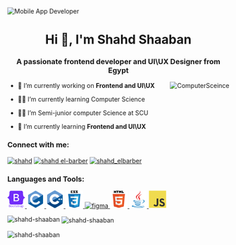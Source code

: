 <img align="center" alt="Mobile App Developer" src="https://user-images.githubusercontent.com/74038190/236119160-976a0405-caa7-470c-9356-16d43402ea0a.gif">
<h1 align="center">Hi 👋, I'm Shahd Shaaban</h1>
<h3 align="center">A passionate frontend developer and UI\UX Designer from Egypt</h3>
<img align="right" alt="ComputerSceince" wigth="200" src="">

- 🔭 I’m currently working on **Frontend and UI\UX**
  
-  👨‍💻 I’m currently learning Computer Science

- 👨‍💻 I’m Semi-junior computer Science at SCU

- 🌱 I’m currently learning **Frontend and UI\UX**

<h3 align="left">Connect with me:</h3>
<p align="left">
<a href="https://www.linkedin.com/in/shahd-elbarber-4b133a2a1/
 " target="blank"><img align="center" src="https://raw.githubusercontent.com/rahuldkjain/github-profile-readme-generator/master/src/images/icons/Social/linked-in-alt.svg" alt="shahd" height="30" width="40" /></a>
<a href="https://fb.com/shahd el-barber" target="blank"><img align="center" src="https://raw.githubusercontent.com/rahuldkjain/github-profile-readme-generator/master/src/images/icons/Social/facebook.svg" alt="shahd el-barber" height="30" width="40" /></a>
<a href="https://instagram.com/shahd_elbarber" target="blank"><img align="center" src="https://raw.githubusercontent.com/rahuldkjain/github-profile-readme-generator/master/src/images/icons/Social/instagram.svg" alt="shahd_elbarber" height="30" width="40" /></a>
</p>

<h3 align="left">Languages and Tools:</h3>
<p align="left"> <a href="https://getbootstrap.com" target="_blank" rel="noreferrer"> <img src="https://raw.githubusercontent.com/devicons/devicon/master/icons/bootstrap/bootstrap-plain-wordmark.svg" alt="bootstrap" width="40" height="40"/> </a> <a href="https://www.cprogramming.com/" target="_blank" rel="noreferrer"> <img src="https://raw.githubusercontent.com/devicons/devicon/master/icons/c/c-original.svg" alt="c" width="40" height="40"/> </a> <a href="https://www.w3schools.com/cpp/" target="_blank" rel="noreferrer"> <img src="https://raw.githubusercontent.com/devicons/devicon/master/icons/cplusplus/cplusplus-original.svg" alt="cplusplus" width="40" height="40"/> </a> <a href="https://www.w3schools.com/css/" target="_blank" rel="noreferrer"> <img src="https://raw.githubusercontent.com/devicons/devicon/master/icons/css3/css3-original-wordmark.svg" alt="css3" width="40" height="40"/> </a> <a href="https://www.figma.com/" target="_blank" rel="noreferrer"> <img src="https://www.vectorlogo.zone/logos/figma/figma-icon.svg" alt="figma" width="40" height="40"/> </a> <a href="https://www.w3.org/html/" target="_blank" rel="noreferrer"> <img src="https://raw.githubusercontent.com/devicons/devicon/master/icons/html5/html5-original-wordmark.svg" alt="html5" width="40" height="40"/> </a> <a href="https://www.java.com" target="_blank" rel="noreferrer"> <img src="https://raw.githubusercontent.com/devicons/devicon/master/icons/java/java-original.svg" alt="java" width="40" height="40"/> </a> <a href="https://developer.mozilla.org/en-US/docs/Web/JavaScript" target="_blank" rel="noreferrer"> <img src="https://raw.githubusercontent.com/devicons/devicon/master/icons/javascript/javascript-original.svg" alt="javascript" width="40" height="40"/> </a> </p>

<p><img align="left" src="https://github-readme-stats.vercel.app/api/top-langs?username=shahd-shaaban&show_icons=true&locale=en&layout=compact" alt="shahd-shaaban" /></p>

<p>&nbsp;<img align="center" src="https://github-readme-stats.vercel.app/api?username=shahd-shaaban&show_icons=true&locale=en" alt="shahd-shaaban" /></p>

<p><img align="center" src="https://github-readme-streak-stats.herokuapp.com/?user=shahd-shaaban&" alt="shahd-shaaban" /></p>
